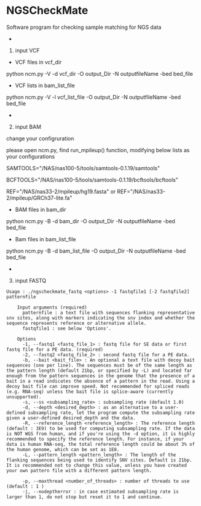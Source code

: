 # NGSCheckMate
Software program for checking sample matching for NGS data

-
1) input VCF
- VCF files in vcf_dir

 python ncm.py -V -d vcf_dir -O output_Dir -N outputfileName -bed bed_file

- VCF lists in bam_list_file

 python ncm.py -V -l vcf_list_file -O output_Dir -N outputfileName -bed bed_file


-
2) input BAM

change your configruration

please open ncm.py, find run_mpileup() function, modifying below lists as your configurations

SAMTOOLS="/NAS/nas100-5/tools/samtools-0.1.19/samtools"

BCFTOOLS="/NAS/nas100-5/tools/samtools-0.1.19/bcftools/bcftools"

REF="/NAS/nas33-2/mpileup/hg19.fasta" or REF="/NAS/nas33-2/mpileup/GRCh37-lite.fa"

- BAM files in bam_dir

 python ncm.py -B -d bam_dir -O output_Dir -N outputfileName -bed bed_file
- Bam files in bam_list_file

 python ncm.py -B -d bam_list_file -O output_Dir -N outputfileName -bed bed_file
 
-
3) input FASTQ

```
Usage : ./ngscheckmate_fastq <options> -1 fastqfile1 [-2 fastqfile2]  patternfile

	Input arguments (required)
	  patternfile : a text file with sequences flanking representative snv sites, along with markers indicating the snv index and whether the sequence represents reference or alternative allele.
	  fastqfile1 : see below 'Options'.

	Options
	  -1, --fastq1 <fastq_file_1> : fastq file for SE data or first fastq file for a PE data. (required)
	  -2, --fastq2 <fastq_file_2> : second fastq file for a PE data.
	  -b, --bait <bait_file> : An optional a text file with decoy bait sequences (one per line). The sequences must be of the same length as the pattern length (default 21bp, or specified by -L) and located far enough from the pattern sequences in the genome that the presence of a bait in a read indicates the absence of a pattern in the read. Using a decoy bait file can improve speed. Not recommended for spliced reads (e.g. RNA-seq) unless the bait file is splice-aware (currently unsupported).
	  -s, --ss <subsampling_rate> : subsampling rate (default 1.0)
	  -d, --depth <desired_depth> : as an alternative to a user-defined subsampling rate, let the program compute the subsampling rate given a user-defined desired_depth and the data.
	  -R, --reference_length <reference_length> : The reference length (default : 3E9) to be used for computing subsampling rate. If the data is NOT WGS from human, and if you're using the -d option, it is highly recommended to specify the reference length. For instance, if your data is human RNA-seq, the total reference length could be about 3% of the human genome, which can be set as 1E8.
	  -L, --pattern_length <pattern_length> : The length of the flanking sequences being used to identify SNV sites. Default is 21bp. It is recommended not to change this value, unless you have created your own pattern file with a different pattern length.

	  -p, --maxthread <number_of_threads> : number of threads to use (default : 1 )
	  -j, --nodeptherror : in case estimated subsampling rate is larger than 1, do not stop but reset it to 1 and continue.

```


